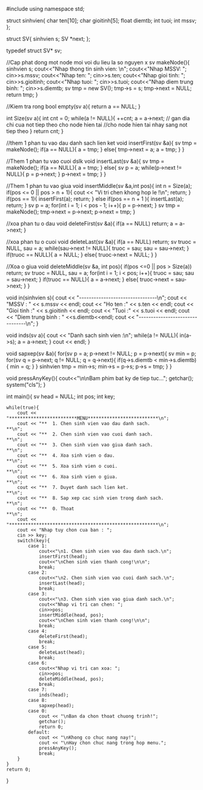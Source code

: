 #include <iostream>
using namespace std;
 
struct sinhvien{
	char ten[10];
	char gioitinh[5];
	float diemtb;
	int tuoi;
	int mssv;
};
 
struct SV{
	sinhvien s;
	SV *next;
};
 
typedef struct SV* sv;
 
//Cap phat dong mot node moi voi du lieu la so nguyen x
sv makeNode(){
	sinhvien s;
	cout<<"Nhap thong tin sinh vien: \n";
	cout<<"Nhap MSSV: ";
	cin>>s.mssv;
	cout<<"Nhap ten: ";
	cin>>s.ten;
	cout<<"Nhap gioi tinh: ";
	cin>>s.gioitinh;
	cout<<"Nhap tuoi: ";
	cin>>s.tuoi;
	cout<<"Nhap diem trung binh: ";
	cin>>s.diemtb;
	sv tmp = new SV();
	tmp->s = s;
	tmp->next = NULL;
	return tmp;
}
 
//Kiem tra rong
bool empty(sv a){
	return a == NULL;
}
 
int Size(sv a){
	int cnt = 0;
	while(a != NULL){
		++cnt;
		a = a->next; // gan dia chi cua not tiep theo cho node hien tai
		//cho node hien tai nhay sang not tiep theo
	}
	return cnt;
}
 
//them 1 phan tu vao dau danh sach lien ket
void insertFirst(sv &a){
	sv tmp = makeNode();
	if(a == NULL){
		a = tmp;
	}
	else{
		tmp->next = a;
		a = tmp;
	}
}
 
//Them 1 phan tu vao cuoi dslk
void insertLast(sv &a){
	sv tmp = makeNode();
	if(a == NULL){
		a = tmp;
	}
	else{
		sv p = a;
		while(p->next != NULL){
			p = p->next;
		}
		p->next = tmp;
	}
}
 
//Them 1 phan tu vao giua
void insertMiddle(sv &a,int pos){
	int n = Size(a);
	if(pos <= 0 || pos > n + 1){
		cout << "Vi tri chen khong hop le !\n"; return;
	}
	if(pos == 1){
		insertFirst(a); return;
	}
	else if(pos == n + 1 ){
		insertLast(a); return;
	}
	sv p = a;
	for(int i = 1; i < pos - 1; i++){
		p = p->next;
	}
	sv tmp = makeNode();
	tmp->next = p->next;
	p->next = tmp;
}
 
//xoa phan tu o dau
void deleteFirst(sv &a){
	if(a == NULL) return;
	a = a->next;
}
 
//xoa phan tu o cuoi
void deleteLast(sv &a){
	if(a == NULL) return;
	sv truoc = NULL, sau = a;
	while(sau->next != NULL){
		truoc = sau;
		sau = sau->next;
	}
	if(truoc == NULL){
		a = NULL;
	}
	else{
		truoc->next = NULL;
	}
}
 
//Xoa o giua
void deleteMiddle(sv &a, int pos){
	if(pos <=0 || pos > Size(a)) return;
	sv truoc = NULL, sau = a;
	for(int i = 1; i < pos; i++){
		truoc = sau;
		sau = sau->next;
	}
	if(truoc == NULL){
		a = a->next;
	}
	else{
		truoc->next = sau->next;
	}
}
 
void in(sinhvien s){
	cout << "--------------------------------\n";
	cout << "MSSV : " << s.mssv << endl;
	cout << "Ho ten :" << s.ten << endl;
	cout << "Gioi tinh :" << s.gioitinh << endl;
	cout << "Tuoi :" << s.tuoi << endl;
	cout << "Diem trung binh : " <<s.diemtb<<endl;
	cout << "--------------------------------\n";
}
 
void inds(sv a){
	cout << "Danh sach sinh vien :\n";
	while(a != NULL){
		in(a->s);
		a = a->next;
	}
	cout << endl;
}
 
void sapxep(sv &a){
	for(sv p = a; p->next != NULL; p = p->next){
		sv min = p;
		for(sv q = p->next; q != NULL; q = q->next){
			if(q->s.diemtb < min->s.diemtb){
				min = q;
			}
		}
		sinhvien tmp = min->s;
		min->s = p->s;
		p->s = tmp;
	}
}

void pressAnyKey(){
	cout<<"\n\nBam phim bat ky de tiep tuc...";
	getchar();
	system("cls");
}

int main(){
	sv head = NULL;
	int pos;
	int key;
	
	while(true){
		cout << "*************************MENU**************************\n";
        cout << "**  1. Chen sinh vien vao dau danh sach.             **\n";
        cout << "**  2. Chen sinh vien vao cuoi danh sach.            **\n";
        cout << "**  3. Chen sinh vien vao giua danh sach.            **\n";
        cout << "**  4. Xoa sinh vien o dau.                          **\n";
        cout << "**  5. Xoa sinh vien o cuoi.                         **\n";
        cout << "**  6. Xoa sinh vien o giua.                         **\n";
        cout << "**  7. Duyet danh sach lien ket.                     **\n";
        cout << "**  8. Sap xep cac sinh vien trong danh sach.        **\n";
        cout << "**  0. Thoat                                         **\n";
        cout << "*******************************************************\n";
        cout << "Nhap tuy chon cua ban : ";
        cin >> key;
        switch(key){
        	case 1:
        		cout<<"\n1. Chen sinh vien vao dau danh sach.\n";
        		insertFirst(head);
        		cout<<"\nChen sinh vien thanh cong!\n\n";
				break;
        	case 2:
        		cout<<"\n2. Chen sinh vien vao cuoi danh sach.\n";
        		insertLast(head);
        		break;
        	case 3:
        		cout<<"\n3. Chen sinh vien vao giua danh sach.\n";
        		cout<<"Nhap vi tri can chen: ";
				cin>>pos;
        		insertMiddle(head, pos);
        		cout<<"\nChen sinh vien thanh cong!\n\n";
        		break;
        	case 4:
        		deleteFirst(head);
        		break;
        	case 5:
        		deleteLast(head);
        		break;
        	case 6:
        		cout<<"Nhap vi tri can xoa: ";
        		cin>>pos;
        		deleteMiddle(head, pos);
        		break;
        	case 7:
        		inds(head);
        	case 8:
        		sapxep(head);
        	case 0:
        		cout << "\nBan da chon thoat chuong trinh!";
				getchar();
				return 0;
			default:
                cout << "\nKhong co chuc nang nay!";
                cout << "\nHay chon chuc nang trong hop menu.";
            	pressAnyKey();
            	break;
        }	
    }
    return 0;
}
